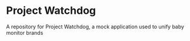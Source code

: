 # Project Watchdog
A repository for Project Watchdog, a mock application used to unify baby monitor brands
